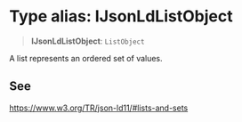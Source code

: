 # Type alias: IJsonLdListObject

> **IJsonLdListObject**: `ListObject`

A list represents an ordered set of values.

## See

https://www.w3.org/TR/json-ld11/#lists-and-sets
